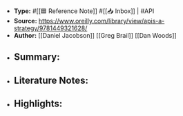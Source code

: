 - **Type:** #[[🟦 Reference Note]] #[[📥 Inbox]] | #API
- **Source:** https://www.oreilly.com/library/view/apis-a-strategy/9781449321628/
- **Author:** [[Daniel Jacobson]] [[Greg Brail]] [[Dan Woods]]
- **Summary:**
    - 
- **Literature Notes:**
    - 
- **Highlights:**
    - 
